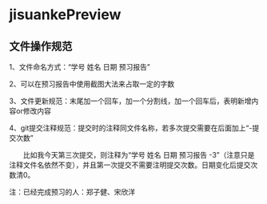 # jisuankePreview

## 文件操作规范

1、文件命名方式：“学号 姓名 日期 预习报告”

2、可以在预习报告中使用截图大法来占取一定的字数

3、文件更新规范：末尾加一个回车，加一个分割线，加一个回车后，表明新增内容or修改内容

4、git提交注释规范：提交时的注释同文件名称，若多次提交需要在后面加上“-提交次数”

　　比如我今天第三次提交，则注释为“学号 姓名 日期 预习报告 -3”（注意只是注释文件名依然不变），并且第一次提交不需要注明提交次数。日期变化后提交次数清0。


注：已经完成预习的人：郑子健、宋欣洋
